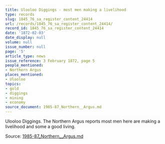 ```yaml
---
title: Ulooloo Diggings - most men making a livelihood
type: records
slug: 1845_76_sa_register_content_24414
url: /records/1845_76_sa_register_content_24414/
record_id: 1845_76_sa_register_content_24414
date: '1872-02-03'
date_display: null
volume: null
issue_number: null
page: '5'
article_type: news
issue_reference: 3 February 1872, page 5
people_mentioned:
- Northern Argus
places_mentioned:
- Ulooloo
topics:
- gold
- diggings
- mining
- economy
source_document: 1985-87_Northern__Argus.md
---
```


Ulooloo Diggings.  The Northern Argus reports most men here are making a livelihood and some a good living.

Source: [1985-87_Northern__Argus.md](/downloads/markdown/1985-87_Northern__Argus.md)
